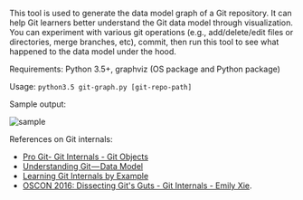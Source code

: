 This tool is used to generate the data model graph of a Git repository. It can help Git learners better understand the Git data model through visualization. You can experiment with various git operations (e.g., add/delete/edit files or directories, merge branches, etc), commit, then run this tool to see what happened to the data model under the hood.

Requirements: Python 3.5+, graphviz (OS package and Python package)

Usage: `python3.5 git-graph.py [git-repo-path]`

Sample output:

![sample](https://raw.githubusercontent.com/functicons/git-graph/master/samples/git_graph.png)

References on Git internals:
- [Pro Git- Git Internals - Git Objects](https://git-scm.com/book/en/v2/Git-Internals-Git-Objects)
- [Understanding Git — Data Model](https://hackernoon.com/https-medium-com-zspajich-understanding-git-data-model-95eb16cc99f5)
- [Learning Git Internals by Example](http://teohm.com/blog/learning-git-internals-by-example/)
- [OSCON 2016: Dissecting Git's Guts - Git Internals - Emily Xie](https://www.youtube.com/watch?v=YUCwr1Y6bFI).

